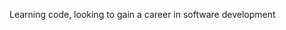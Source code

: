 Learning code, looking to gain a career in software development

<!---
SazerakNoir/SazerakNoir is a ✨ special ✨ repository because its `README.md` (this file) appears on your GitHub profile.
You can click the Preview link to take a look at your changes.
--->
